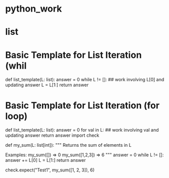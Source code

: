 # python_work
# list
# Basic Template for List Iteration (whil
def list_template(L: list):
  answer = 0
  while L != []:
    ## work involving L[0] and updating answer
    L = L[1:]
  return answer
  # Basic Template for List Iteration (for loop)
  def list_template(L: list):
  answer = 0
  for val in L:
    ## work involving val and updating answer
  return answer
  import check

def my_sum(L: list[int]):
  """
  Returns the sum of elements in L
  
  Examples:
     my_sum([]) => 0
     my_sum([1,2,3]) => 6
  """
  answer = 0 
  while L != []:
    answer += L[0]
    L = L[1:]
  return answer
    
check.expect("Test1", my_sum([1, 2, 3]), 6)

